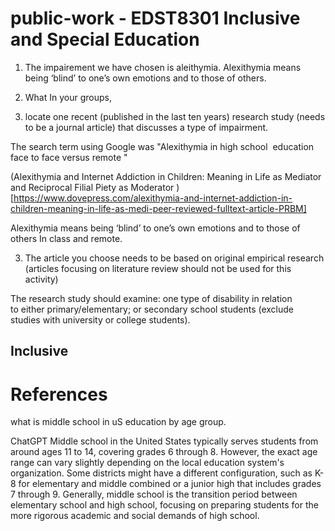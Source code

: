 # public-work - EDST8301 Inclusive and Special Education

1. The impairement we have chosen is aleithymia.
   Alexithymia means being ‘blind’ to one’s own emotions and to those of others.
   
2. What In your groups, 
1. locate one recent (published in the last ten years) research study (needs to be a journal article)  that discusses a type of impairment. 

The search term using Google was "Alexithymia in high school  education face to face versus remote "

(Alexithymia and Internet Addiction in Children: Meaning in Life as Mediator and Reciprocal Filial Piety as Moderator ) [https://www.dovepress.com/alexithymia-and-internet-addiction-in-children-meaning-in-life-as-medi-peer-reviewed-fulltext-article-PRBM]
 

Alexithymia means being ‘blind’ to one’s own emotions and to those of others
In class and remote.

3. The article you choose needs to be based on original empirical research  (articles focusing on literature review should not be used for this activity)

The research study should examine:
one type of disability in relation to either primary/elementary; or 
secondary school students  (exclude studies with university or college students). 


## Inclusive 


# References
what is middle school in uS education by age group.

ChatGPT
Middle school in the United States typically serves students from around ages 11 to 14, covering grades 6 through 8. However, the exact age range can vary slightly depending on the local education system's organization. Some districts might have a different configuration, such as K-8 for elementary and middle combined or a junior high that includes grades 7 through 9. Generally, middle school is the transition period between elementary school and high school, focusing on preparing students for the more rigorous academic and social demands of high school.
